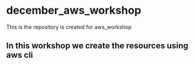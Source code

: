 # december_aws_workshop
This is the repository is created for aws_workshop
## In this workshop we create the resources using aws cli 
